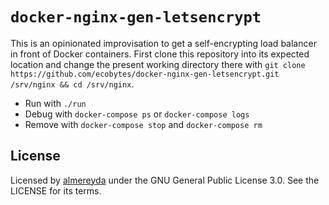 # `docker-nginx-gen-letsencrypt`

This is an opinionated improvisation to get a self-encrypting load balancer in front of Docker containers.
First clone this repository into its expected location and change the present working directory there with `git clone https://github.com/ecobytes/docker-nginx-gen-letsencrypt.git /srv/nginx && cd /srv/nginx`.

* Run with `./run`
* Debug with `docker-compose ps` or `docker-compose logs`
* Remove with `docker-compose stop` and `docker-compose rm`

## License

Licensed by [almereyda](https://almereyda.de/) under the GNU General Public License 3.0. See the LICENSE for its terms.
